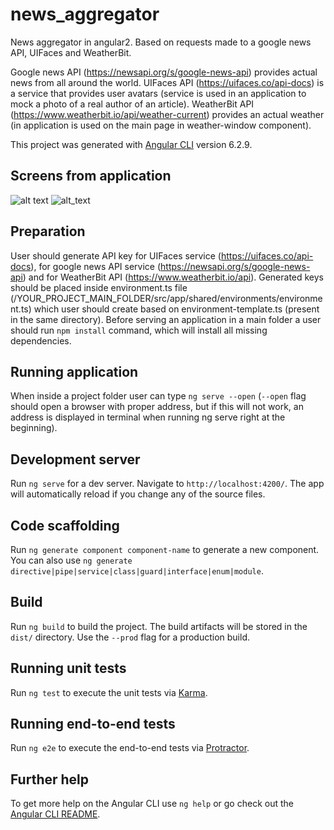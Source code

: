 # news_aggregator
News aggregator in angular2. Based on requests made to a google news API, UIFaces and WeatherBit.

Google news API (https://newsapi.org/s/google-news-api) provides actual news from all around the world.
UIFaces API (https://uifaces.co/api-docs) is a service that provides user avatars (service is used in an application to mock a photo of a real author of an article). 
WeatherBit API (https://www.weatherbit.io/api/weather-current) provides an actual weather (in application is used on the main page in weather-window component).

This project was generated with [Angular CLI](https://github.com/angular/angular-cli) version 6.2.9.

## Screens from application
![alt text](https://user-images.githubusercontent.com/39520658/63208473-bf80cd80-c0d4-11e9-8e53-1093909fcfab.png)
![alt_text](https://user-images.githubusercontent.com/39520658/63227886-d6661380-c1eb-11e9-9df2-f590fa07d441.png)

## Preparation
User should generate API key for UIFaces service (https://uifaces.co/api-docs), for google news API service (https://newsapi.org/s/google-news-api) and for WeatherBit API (https://www.weatherbit.io/api). Generated keys should be placed inside environment.ts file (/YOUR_PROJECT_MAIN_FOLDER/src/app/shared/environments/environment.ts) which user should create based on environment-template.ts (present in the same directory).
Before serving an application in a main folder a user should run `npm install` command, which will install all missing dependencies.

## Running application
When inside a project folder user can type `ng serve --open` (`--open` flag should open a browser with proper address, but if this will not work, an address is displayed in terminal when running ng serve right at the beginning).

## Development server

Run `ng serve` for a dev server. Navigate to `http://localhost:4200/`. The app will automatically reload if you change any of the source files.

## Code scaffolding

Run `ng generate component component-name` to generate a new component. You can also use `ng generate directive|pipe|service|class|guard|interface|enum|module`.

## Build

Run `ng build` to build the project. The build artifacts will be stored in the `dist/` directory. Use the `--prod` flag for a production build.

## Running unit tests

Run `ng test` to execute the unit tests via [Karma](https://karma-runner.github.io).

## Running end-to-end tests

Run `ng e2e` to execute the end-to-end tests via [Protractor](http://www.protractortest.org/).

## Further help

To get more help on the Angular CLI use `ng help` or go check out the [Angular CLI README](https://github.com/angular/angular-cli/blob/master/README.md).
